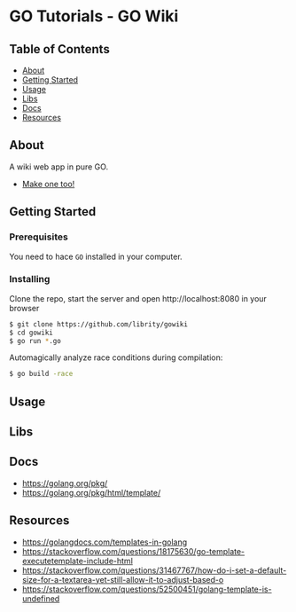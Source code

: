 # GO Tutorials - GO Wiki

## Table of Contents

- [About](#about)
- [Getting Started](#getting_started)
- [Usage](#usage)
- [Libs](#libs)
- [Docs](#docs)
- [Resources](#resources)

## About <a name = "about"></a>

A wiki web app in pure GO.

- [Make one too!](https://golang.org/doc/articles/wiki/)

## Getting Started <a name = "getting_started"></a>

### Prerequisites

You need to hace `GO` installed in your computer.

### Installing

Clone the repo, start the server and open http://localhost:8080 in your browser

```bash
$ git clone https://github.com/librity/gowiki
$ cd gowiki
$ go run *.go
```

Automagically analyze race conditions during compilation:

```bash
$ go build -race
```

## Usage <a name = "usage"></a>

## Libs <a name = "libs"></a>

## Docs <a name = "docs"></a>

- https://golang.org/pkg/
- https://golang.org/pkg/html/template/

## Resources <a name = "resources"></a>

- https://golangdocs.com/templates-in-golang
- https://stackoverflow.com/questions/18175630/go-template-executetemplate-include-html
- https://stackoverflow.com/questions/31467767/how-do-i-set-a-default-size-for-a-textarea-yet-still-allow-it-to-adjust-based-o
- https://stackoverflow.com/questions/52500451/golang-template-is-undefined
